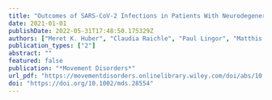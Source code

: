 ```yaml
---
title: "Outcomes of SARS-CoV-2 Infections in Patients With Neurodegenerative Diseases in the LEOSS Cohort"
date: 2021-01-01
publishDate: 2022-05-31T17:48:50.175329Z
authors: ["Meret K. Huber", "Claudia Raichle", "Paul Lingor", "Matthis Synofzik", "Stefan Borgmann", "Johanna Erber", "Lukas Tometten", "Wolfgang Rimili", "Sebastian Dolff", "Kai Wille", "Samuel Knauss", "Christiane Piepel", "Julia Lanznaster", "Siegbert Rieg", "Fabian Prasser", "Lisa Pilgram", "Annika Spottke", "Thomas Klockgether", "Christine Klein", "Franziska Hopfner", "Günter U. Höglinger"]
publication_types: ["2"]
abstract: ""
featured: false
publication: "*Movement Disorders*"
url_pdf: "https://movementdisorders.onlinelibrary.wiley.com/doi/abs/10.1002/mds.28554"
doi: "https://doi.org/10.1002/mds.28554"
---
```


